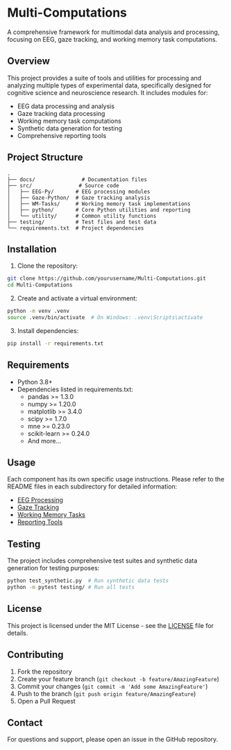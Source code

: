 # Multi-Computations

A comprehensive framework for multimodal data analysis and processing, focusing on EEG, gaze tracking, and working memory task computations.

## Overview

This project provides a suite of tools and utilities for processing and analyzing multiple types of experimental data, specifically designed for cognitive science and neuroscience research. It includes modules for:

- EEG data processing and analysis
- Gaze tracking data processing
- Working memory task computations
- Synthetic data generation for testing
- Comprehensive reporting tools

## Project Structure

```
.
├── docs/               # Documentation files
├── src/               # Source code
│   ├── EEG-Py/       # EEG processing modules
│   ├── Gaze-Python/  # Gaze tracking analysis
│   ├── WM-Tasks/     # Working memory task implementations
│   ├── python/       # Core Python utilities and reporting
│   └── utility/      # Common utility functions
├── testing/          # Test files and test data
└── requirements.txt  # Project dependencies
```

## Installation

1. Clone the repository:
```bash
git clone https://github.com/yourusername/Multi-Computations.git
cd Multi-Computations
```

2. Create and activate a virtual environment:
```bash
python -m venv .venv
source .venv/bin/activate  # On Windows: .venv\Scripts\activate
```

3. Install dependencies:
```bash
pip install -r requirements.txt
```

## Requirements

- Python 3.8+
- Dependencies listed in requirements.txt:
  - pandas >= 1.3.0
  - numpy >= 1.20.0
  - matplotlib >= 3.4.0
  - scipy >= 1.7.0
  - mne >= 0.23.0
  - scikit-learn >= 0.24.0
  - And more...

## Usage

Each component has its own specific usage instructions. Please refer to the README files in each subdirectory for detailed information:

- [EEG Processing](src/EEG-Py/README.md)
- [Gaze Tracking](src/Gaze-Python/README.md)
- [Working Memory Tasks](src/WM-Tasks/README.md)
- [Reporting Tools](src/python/README.md)

## Testing

The project includes comprehensive test suites and synthetic data generation for testing purposes:

```bash
python test_synthetic.py  # Run synthetic data tests
python -m pytest testing/ # Run all tests
```

## License

This project is licensed under the MIT License - see the [LICENSE](LICENSE) file for details.

## Contributing

1. Fork the repository
2. Create your feature branch (`git checkout -b feature/AmazingFeature`)
3. Commit your changes (`git commit -m 'Add some AmazingFeature'`)
4. Push to the branch (`git push origin feature/AmazingFeature`)
5. Open a Pull Request

## Contact

For questions and support, please open an issue in the GitHub repository.
